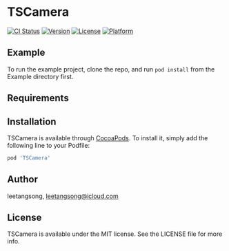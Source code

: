 # TSCamera

[![CI Status](https://img.shields.io/travis/leetangsong/TSCamera.svg?style=flat)](https://travis-ci.org/leetangsong/TSCamera)
[![Version](https://img.shields.io/cocoapods/v/TSCamera.svg?style=flat)](https://cocoapods.org/pods/TSCamera)
[![License](https://img.shields.io/cocoapods/l/TSCamera.svg?style=flat)](https://cocoapods.org/pods/TSCamera)
[![Platform](https://img.shields.io/cocoapods/p/TSCamera.svg?style=flat)](https://cocoapods.org/pods/TSCamera)

## Example

To run the example project, clone the repo, and run `pod install` from the Example directory first.

## Requirements

## Installation

TSCamera is available through [CocoaPods](https://cocoapods.org). To install
it, simply add the following line to your Podfile:

```ruby
pod 'TSCamera'
```

## Author

leetangsong, leetangsong@icloud.com

## License

TSCamera is available under the MIT license. See the LICENSE file for more info.
